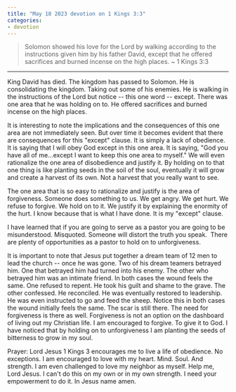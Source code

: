 ```yaml
---
title: "May 18 2023 devotion on 1 Kings 3:3"
categories:
- devotion
---
```

> Solomon showed his love for the Lord by walking according to the instructions given him by his father David, except that he offered sacrifices and burned incense on the high places. ~ 1 Kings 3:3
* * *
King David has died. The kingdom has passed to Solomon. He is consolidating the kingdom. Taking out some of his enemies. He is walking in the instructions of the Lord but notice -- this one word -- except. There was one area that he was holding on to. He offered sacrifices and burned incense on the high places.

It is interesting to note the implications and the consequences of this one area are not immediately seen. But over time it becomes evident that there are consequences for this "except" clause. It is simply a lack of obedience. It is saying that I will obey God except in this one area. It is saying, "God you have all of me...except I want to keep this one area to myself." We will even rationalize the one area of disobedience and justify it. By holding on to that one thing is like planting seeds in the soil of the soul, eventually it will grow and create a harvest of its own. Not a harvest that you really want to see.

The one area that is so easy to rationalize and justify is the area of forgiveness. Someone does something to us. We get angry. We get hurt. We refuse to forgive. We hold on to it. We justify it by explaining the enormity of the hurt. I know because that is what I have done. It is my "except" clause.

I have learned that if you are going to serve as a pastor you are going to be misunderstood. Misquoted. Someone will distort the truth you speak.  There are plenty of opportunities as a pastor to hold on to unforgiveness.

It is important to note that Jesus put together a dream team of 12 men to lead the church -- once he was gone. Two of his dream teamers betrayed him. One that betrayed him had turned into his enemy. The other who betrayed him was an intimate friend. In both cases the wound feels the same. One refused to repent. He took his guilt and shame to the grave. The other confessed. He reconciled. He was eventually restored to leadership. He was even instructed to go and feed the sheep. Notice this in both cases the wound initially feels the same. The scar is still there. The need for forgiveness is there as well. Forgiveness is not an option on the dashboard of living out my Christian life. I am encouraged to forgive. To give it to God. I have noticed that by holding on to unforgiveness I am planting the seeds of bitterness to grow in my soul.

Prayer: Lord Jesus 1 Kings 3 encourages me to live a life of obedience. No exceptions. I am encouraged to love with my heart. Mind. Soul. And strength. I am even challenged to love my neighbor as myself. Help me, Lord Jesus. I can't do this on my own or in my own strength. I need your empowerment to do it. In Jesus name amen.